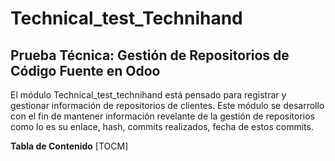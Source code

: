 # Technical_test_Technihand
## Prueba Técnica: Gestión de Repositorios de Código Fuente en Odoo 


El módulo Technical_test_technihand está pensado para registrar y gestionar información de repositorios de clientes. Este módulo se desarrollo con el fin de mantener información revelante de la gestión de repositorios como lo es su enlace, hash, commits realizados, fecha de estos commits. 

**Tabla de Contenido**
[TOCM]
